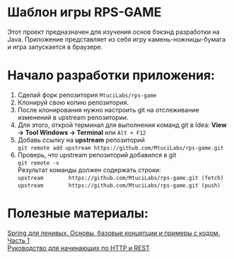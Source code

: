 Шаблон игры RPS-GAME
================
Этот проект предназначен для изучения основ бэкэнд разработки на Java. Приложение представляет из себя игру камень-ножницы-бумага и игра запускается в браузере. 

Начало разработки приложения:
================
1. Сделай форк репозитория `MtuciLabs/rps-game`
2. Клонируй свою копию репозитория.
3. После клонирования нужно настроить git на отслеживание изменений в upstream репозитории.
4. Для этого, открой терминал для выполнения команд git в Idea: **View -> Tool Windows -> Terminal** или `Alt + F12`<br>
5. Добавь ссылку на **upstream** репозиторий<br>
`git remote add upstream https://github.com/MtuciLabs/rps-game.git`<br>
3. Проверь, что upstream репозиторий добавился в git<br>
`git remote -v`<br>
Результат команды должен содержать строки:<br>
`upstream        https://github.com/MtuciLabs/rps-game.git (fetch)`<br>
`upstream        https://github.com/MtuciLabs/rps-game.git (push)`<br>

Полезные материалы:
================
[Spring для ленивых. Основы, базовые концепции и примеры с кодом. Часть 1](https://javarush.ru/groups/posts/spring-framework-java-1)<br>
[Руководство для начинающих по HTTP и REST](https://code.tutsplus.com/ru/tutorials/a-beginners-guide-to-http-and-rest--net-16340)<br>